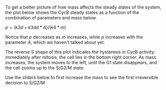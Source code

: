 To get a better picture of how mass affects the 
steady states of the system, the plot below shows
the CycB steady states as a function of the combination
of parameters and mass below.

$p = (k3d + k3dd*A)/(k4*m)$

Notice that *p* decreases as *m* increases, while *p* increases
with the parameter *A*, which we haven't talked about yet.

The reverse S shape of this plot indicates the hysteresis
in CycB activity: immediately after mitosis, the cell lies
in the bottom right corner. As mass increases, the system
moves to the left, until the G1 state disappears, and the
cell zooms up to the S/G2/M state. 

Use the sliders below to first increase the mass to see the
first irreversible decision to S/G2/M
